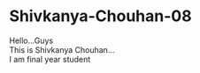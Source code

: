 # Shivkanya-Chouhan-08
Hello...Guys<br>
This is Shivkanya Chouhan...<br>
I am final year student<br>
